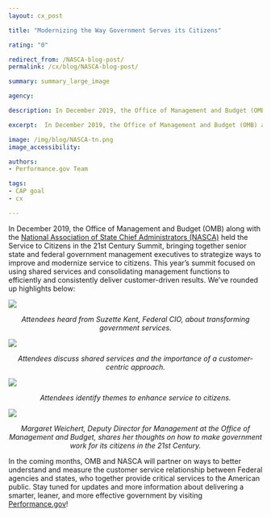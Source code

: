 ```yaml
---
layout: cx_post

title: "Modernizing the Way Government Serves its Citizens"

rating: "0"

redirect_from: /NASCA-blog-post/
permalink: /cx/blog/NASCA-blog-post/

summary: summary_large_image

agency:

description: In December 2019, the Office of Management and Budget (OMB) along with the National Association of State Chief Administrators (NASCA) held the Service to Citizens in the 21st Century Summit.

excerpt:  In December 2019, the Office of Management and Budget (OMB) along with the National Association of State Chief Administrators (NASCA) held the Service to Citizens in the 21st Century Summit.

image: /img/blog/NASCA-tn.png
image_accessibility:

authors:
- Performance.gov Team

tags:
- CAP goal
- cx

---
```


In December 2019, the Office of Management and Budget (OMB) along with the [National Association of State Chief Administrators (NASCA)](https://www.nasca.org/) held the Service to Citizens in the 21st Century Summit, bringing together senior state and federal government management executives to strategize ways to improve and modernize service to citizens. This year’s summit focused on using shared services and consolidating management functions to efficiently and consistently deliver customer-driven results. We’ve rounded up highlights below:

<a href="{{ site.baseurl }}/img/blog/NASCA-panel-1.png"><img src="{{ site.baseurl }}/img/blog/NASCA-panel-1.png"></a>
<center><i style="font-size: 14px;">Attendees heard from Suzette Kent, Federal CIO, about transforming government services.
</i></center>

<a href="{{ site.baseurl }}/img/blog/NASCA-panel-2.png"><img src="{{ site.baseurl }}/img/blog/NASCA-panel-2.png"></a>
<center><i style="font-size: 14px;">Attendees discuss shared services and the importance of a customer-centric approach.</i></center>

<a href="{{ site.baseurl }}/img/blog/NASCA-panel-3.png"><img src="{{ site.baseurl }}/img/blog/NASCA-panel-3.png"></a>
<center><i style="font-size: 14px;">Attendees identify themes to enhance service to citizens.</i></center>

<a href="{{ site.baseurl }}/img/blog/NASCA-panel-4.png"><img src="{{ site.baseurl }}/img/blog/NASCA-panel-4.jpg"></a>
<center><i style="font-size: 14px;">Margaret Weichert, Deputy Director for Management at the Office of Management and Budget, shares her thoughts on how to make government work for its citizens in the 21st Century.</i></center>

In the coming months, OMB and NASCA will partner on ways to better understand and measure the customer service relationship between Federal agencies and states, who together provide critical services to the American public. Stay tuned for updates and more information about delivering a smarter, leaner, and more effective government by visiting [Performance.gov](https://www.performance.gov/)!  
